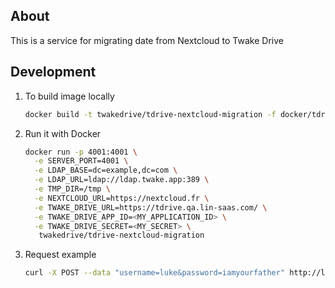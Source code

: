 
## About

This is a service for migrating date from Nextcloud to Twake Drive

## Development

1. To build image locally
   ```sh
   docker build -t twakedrive/tdrive-nextcloud-migration -f docker/tdrive-nextcloud-migration/Dockerfile .
   ```
2. Run it with Docker
   ```sh
   docker run -p 4001:4001 \
     -e SERVER_PORT=4001 \
     -e LDAP_BASE=dc=example,dc=com \
     -e LDAP_URL=ldap://ldap.twake.app:389 \
     -e TMP_DIR=/tmp \
     -e NEXTCLOUD_URL=https://nextcloud.fr \
     -e TWAKE_DRIVE_URL=https://tdrive.qa.lin-saas.com/ \
     -e TWAKE_DRIVE_APP_ID=<MY_APPLICATION_ID> \
     -e TWAKE_DRIVE_SECRET=<MY_SECRET> \
      twakedrive/tdrive-nextcloud-migration
   ```

2. Request example
   ```sh
   curl -X POST --data "username=luke&password=iamyourfather" http://localhost:4001/
   ```
